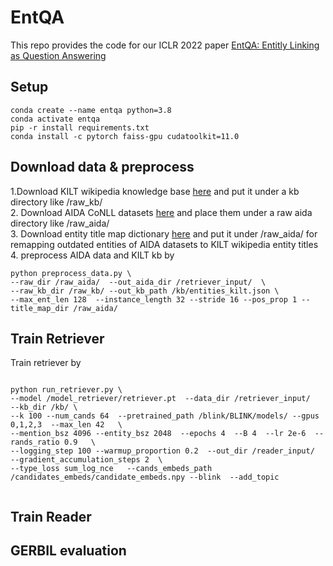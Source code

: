 # EntQA

This repo provides the code for our ICLR 2022 paper [EntQA: Entitly Linking as Question Answering](https://arxiv.org/pdf/2110.02369.pdf)

## Setup

```
conda create --name entqa python=3.8
conda activate entqa
pip -r install requirements.txt
conda install -c pytorch faiss-gpu cudatoolkit=11.0

```

## Download data & preprocess
1.Download KILT wikipedia knowledge base [here](https://github.com/facebookresearch/KILT) and put it under a kb directory like /raw_kb/  \
2. Download AIDA CoNLL datasets [here](https://www.mpi-inf.mpg.de/departments/databases-and-information-systems/research/ambiverse-nlu/aida/downloads) and place them under a raw aida directory like /raw_aida/ \
3. Download entity title map dictionary [here](https://drive.google.com/file/d/1QE3N8S_tVkGhYz_5fjRahLHfkIwghi-4/view?usp=sharing) and put it under /raw_aida/ for remapping outdated entities of AIDA datasets to KILT wikipedia entity titles \
4. preprocess AIDA data and KILT kb by
```
python preprocess_data.py \
--raw_dir /raw_aida/  --out_aida_dir /retriever_input/  \
--raw_kb_dir /raw_kb/ --out_kb_path /kb/entities_kilt.json \
--max_ent_len 128  --instance_length 32 --stride 16 --pos_prop 1 --title_map_dir /raw_aida/

```

## Train Retriever 

Train retriever by 
```

python run_retriever.py \
--model /model_retriever/retriever.pt  --data_dir /retriever_input/   --kb_dir /kb/ \
--k 100 --num_cands 64  --pretrained_path /blink/BLINK/models/ --gpus 0,1,2,3  --max_len 42   \
--mention_bsz 4096 --entity_bsz 2048  --epochs 4  --B 4  --lr 2e-6  --rands_ratio 0.9   \
--logging_step 100 --warmup_proportion 0.2  --out_dir /reader_input/   --gradient_accumulation_steps 2  \
--type_loss sum_log_nce   --cands_embeds_path /candidates_embeds/candidate_embeds.npy --blink  --add_topic


```

## Train Reader 

## GERBIL evaluation
